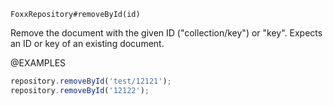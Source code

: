 

`FoxxRepository#removeById(id)`

Remove the document with the given ID ("collection/key") or "key".
Expects an ID or key of an existing document.

@EXAMPLES

```javascript
repository.removeById('test/12121');
repository.removeById('12122');
```

